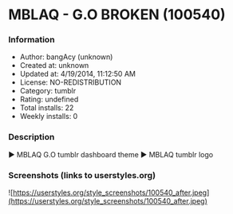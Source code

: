 # MBLAQ - G.O BROKEN (100540)

### Information
- Author: bangAcy (unknown)
- Created at: unknown
- Updated at: 4/19/2014, 11:12:50 AM
- License: NO-REDISTRIBUTION
- Category: tumblr
- Rating: undefined
- Total installs: 22
- Weekly installs: 0


### Description
► MBLAQ G.O tumblr dashboard theme
► MBLAQ tumblr logo


### Screenshots (links to userstyles.org)
![https://userstyles.org/style_screenshots/100540_after.jpeg](https://userstyles.org/style_screenshots/100540_after.jpeg)


